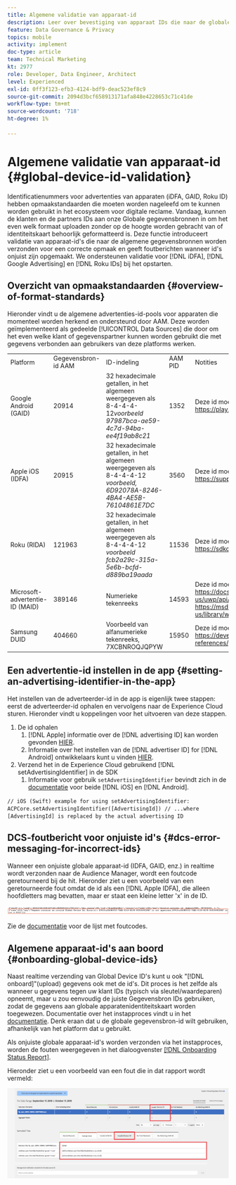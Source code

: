 ```yaml
---
title: Algemene validatie van apparaat-id
description: Leer over bevestiging van apparaat IDs die naar de globale gegevensbronnen voor juiste formattering wordt verzonden en over foutenmelding wanneer IDs verkeerd geformatteerd is.
feature: Data Governance & Privacy
topics: mobile
activity: implement
doc-type: article
team: Technical Marketing
kt: 2977
role: Developer, Data Engineer, Architect
level: Experienced
exl-id: 0ff3f123-efb3-4124-bdf9-deac523ef8c9
source-git-commit: 2094d3bcf658913171afa848e4228653c71c41de
workflow-type: tm+mt
source-wordcount: '718'
ht-degree: 1%

---
```


# Algemene validatie van apparaat-id {#global-device-id-validation}

Identificatienummers voor advertenties van apparaten (iDFA, GAID, Roku ID) hebben opmaakstandaarden die moeten worden nageleefd om te kunnen worden gebruikt in het ecosysteem voor digitale reclame. Vandaag, kunnen de klanten en de partners IDs aan onze Globale gegevensbronnen in om het even welk formaat uploaden zonder op de hoogte worden gebracht van of identiteitskaart behoorlijk geformatteerd is. Deze functie introduceert validatie van apparaat-id&#39;s die naar de algemene gegevensbronnen worden verzonden voor een correcte opmaak en geeft foutberichten wanneer id&#39;s onjuist zijn opgemaakt. We ondersteunen validatie voor [!DNL iDFA], [!DNL Google Advertising] en [!DNL Roku IDs] bij het opstarten.

## Overzicht van opmaakstandaarden {#overview-of-format-standards}

Hieronder vindt u de algemene advertenties-id-pools voor apparaten die momenteel worden herkend en ondersteund door AAM. Deze worden geïmplementeerd als gedeelde [!UICONTROL Data Sources] die door om het even welke klant of gegevenspartner kunnen worden gebruikt die met gegevens verbonden aan gebruikers van deze platforms werken.

<table>
  <tr>
   <td>Platform </td>
   <td>Gegevensbron-id AAM </td>
   <td>ID-indeling </td>
   <td>AAM PID </td>
   <td>Notities </td>
  </tr>
  <tr>
   <td>Google Android (GAID)</td>
   <td>20914</td>
   <td>32 hexadecimale getallen, in het algemeen weergegeven als 8-4-4-4-12<em>voorbeeld 97987bca-ae59-4c7d-94ba-ee4f19ab8c21<br/> </em> </td>
   <td>1352</td>
   <td>Deze id moet worden verzameld in een onbewerkte/ongewijzigde vorm Referentie - <a href="https://play.google.com/about/monetization-ads/ads/ad-id/">https://play.google.com/about/monetization-ads/ads/ad-id/</a></td>
  </tr>
  <tr>
   <td>Apple iOS (IDFA)</td>
   <td>20915</td>
   <td>32 hexadecimale getallen, in het algemeen weergegeven als 8-4-4-4-12 <em>voorbeeld, 6D92078A-8246-4BA4-AE5B-76104861E7DC<br /> </em> </td>
   <td>3560</td>
   <td>Deze id moet worden verzameld in een onbewerkte/ongewijzigde vorm Referentie - <a href="https://support.apple.com/en-us/HT205223">https://support.apple.com/en-us/HT205223</a></td>
  </tr>
  <tr>
   <td>Roku (RIDA)</td>
   <td>121963</td>
   <td>32 hexadecimale getallen, in het algemeen weergegeven als 8-4-4-4-12 <em>voorbeeld</em> <em>fcb2a29c-315a-5e6b-bcfd-d889ba19aada</em></td>
   <td>11536</td>
   <td>Deze id moet worden verzameld in een onbewerkte/ongewijzigde vorm Referentie - <a href="https://sdkdocs.roku.com/display/sdkdoc/Roku+Advertising+Framework">https://sdkdocs.roku.com/display/sdkdoc/Roku+Advertising+Framework</a> </td>
  </tr>
  <tr>
   <td>Microsoft-advertentie-ID (MAID)</td>
   <td>389146</td>
   <td>Numerieke tekenreeks</td>
   <td>14593</td>
   <td>Deze id moet worden verzameld in een onbewerkte/ongewijzigde vorm Referentie - <a href="https://docs.microsoft.com/en-us/uwp/api/windows.system.userprofile.advertisingmanager.advertisingid">https://docs.microsoft.com/en-us/uwp/api/windows.system.userprofile.advertisingmanager.advertisingid</a><br/><a href="https://msdn.microsoft.com/en-us/library/windows/apps/windows.system.userprofile.advertisingmanager.advertisingid.aspx">https://msdn.microsoft.com/en-us/library/windows/apps/windows.system.userprofile.advertisingmanager.advertisingid.aspx</a></td>
  </tr>
  <tr>
   <td>Samsung DUID</td>
   <td>404660</td>
   <td>Voorbeeld van alfanumerieke tekenreeks, 7XCBNROQJQPYW</td>
   <td>15950</td>
   <td>Deze id moet worden verzameld in een onbewerkte/ongewijzigde vorm Referentie - <a href="https://developer.samsung.com/tv/develop/api-references/samsung-product-api-references/productinfo-api">https://developer.samsung.com/tv/develop/api-references/samsung-product-api-references/productinfo-api</a> </td>
  </tr>
</table>

## Een advertentie-id instellen in de app {#setting-an-advertising-identifier-in-the-app}

Het instellen van de adverteerder-id in de app is eigenlijk twee stappen: eerst de adverteerder-id ophalen en vervolgens naar de Experience Cloud sturen. Hieronder vindt u koppelingen voor het uitvoeren van deze stappen.

1. De id ophalen
   1. [!DNL Apple] informatie over de [!DNL advertising ID] kan worden gevonden [HIER](https://developer.apple.com/documentation/adsupport/asidentifiermanager).
   1. Informatie over het instellen van de [!DNL advertiser ID] for [!DNL Android] ontwikkelaars kunt u vinden [HIER](http://android.cn-mirrors.com/google/play-services/id.html).
1. Verzend het in de Experience Cloud gebruikend [!DNL setAdvertisingIdentifier] in de SDK
   1. Informatie voor gebruik `setAdvertisingIdentifier` bevindt zich in de [documentatie](https://aep-sdks.gitbook.io/docs/using-mobile-extensions/mobile-core/identity/identity-api-reference#set-an-advertising-identifier) voor beide [!DNL iOS] en [!DNL Android].

`// iOS (Swift) example for using setAdvertisingIdentifier:`
`ACPCore.setAdvertisingIdentifier([AdvertisingId]) // ...where [AdvertisingId] is replaced by the actual advertising ID`

## DCS-foutbericht voor onjuiste id&#39;s  {#dcs-error-messaging-for-incorrect-ids}

Wanneer een onjuiste globale apparaat-id (IDFA, GAID, enz.) in realtime wordt verzonden naar de Audience Manager, wordt een foutcode geretourneerd bij de hit. Hieronder ziet u een voorbeeld van een geretourneerde fout omdat de id als een [!DNL Apple IDFA], die alleen hoofdletters mag bevatten, maar er staat een kleine letter &#39;x&#39; in de ID.

![foutafbeelding](assets/image_4_.png)

Zie de [documentatie](https://experienceleague.adobe.com/docs/audience-manager/user-guide/api-and-sdk-code/dcs/dcs-api-reference/dcs-error-codes.html?lang=nl-NL#api-and-sdk-code) voor de lijst met foutcodes.

## Algemene apparaat-id&#39;s aan boord {#onboarding-global-device-ids}

Naast realtime verzending van Global Device ID&#39;s kunt u ook &quot;[!DNL onboard]&quot;(upload) gegevens ook met de id&#39;s. Dit proces is het zelfde als wanneer u gegevens tegen uw klant IDs (typisch via sleutel/waardeparen) opneemt, maar u zou eenvoudig de juiste Gegevensbron IDs gebruiken, zodat de gegevens aan globale apparatenidentiteitskaart worden toegewezen. Documentatie over het instapproces vindt u in het [documentatie](https://experienceleague.adobe.com/docs/audience-manager/user-guide/implementation-integration-guides/sending-audience-data/batch-data-transfer-process/batch-data-transfer-overview.html?lang=nl-NL#implementation-integration-guides). Denk eraan dat u de globale gegevensbron-id wilt gebruiken, afhankelijk van het platform dat u gebruikt.

Als onjuiste globale apparaat-id&#39;s worden verzonden via het instapproces, worden de fouten weergegeven in het dialoogvenster [[!DNL Onboarding Status Report]](https://experienceleague.adobe.com/docs/audience-manager/user-guide/reporting/onboarding-status-report.html?lang=nl-NL#reporting).

Hieronder ziet u een voorbeeld van een fout die in dat rapport wordt vermeld:

![foutafbeelding](assets/image_5_.png)
